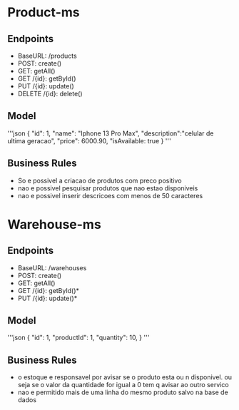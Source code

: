 # Product-ms

## Endpoints

- BaseURL: /products
- POST: create()
- GET: getAll()
- GET /{id}: getById()
- PUT /{id}: update()
- DELETE /{id}: delete()

## Model

'''json
{
"id": 1,
"name": "Iphone 13 Pro Max",
"description":"celular de ultima geracao",
"price": 6000.90,
"isAvailable: true
}
'''

## Business Rules

- So e possivel a criacao de produtos com preco positivo
- nao e possivel pesquisar produtos que nao estao disponiveis
- nao e possivel inserir descricoes com menos de 50 caracteres

# Warehouse-ms

## Endpoints

- BaseURL: /warehouses
- POST: create()
- GET: getAll()
- GET /{id}: getById()*
- PUT /{id}: update()*

## Model

'''json
{
"id": 1,
"productId": 1,
"quantity": 10,
}
'''

## Business Rules

- o estoque e responsavel por avisar se o produto esta ou n disponivel. ou seja se o valor da quantidade for igual a 0 tem q avisar ao outro servico
- nao e permitido mais de uma linha do mesmo produto salvo na base de dados